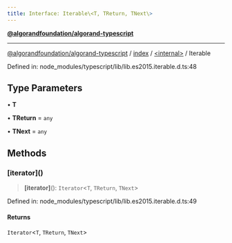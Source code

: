 ```yaml
---
title: Interface: Iterable\<T, TReturn, TNext\>
---
```


[**@algorandfoundation/algorand-typescript**](../../../README)

***

[@algorandfoundation/algorand-typescript](../../../README) / [index](../../README) / [\<internal\>](../README) / Iterable



Defined in: node\_modules/typescript/lib/lib.es2015.iterable.d.ts:48

## Type Parameters

• **T**

• **TReturn** = `any`

• **TNext** = `any`

## Methods

### \[iterator\]()

> **\[iterator\]**(): `Iterator`\<`T`, `TReturn`, `TNext`\>

Defined in: node\_modules/typescript/lib/lib.es2015.iterable.d.ts:49

#### Returns

`Iterator`\<`T`, `TReturn`, `TNext`\>